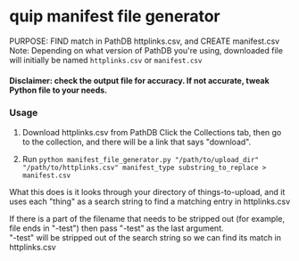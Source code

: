 # quip manifest file generator
PURPOSE: FIND match in PathDB httplinks.csv, and CREATE manifest.csv<br>
Note: Depending on what version of PathDB you're using, downloaded file will initially be named `httplinks.csv` or `manifest.csv`

#### Disclaimer: check the output file for accuracy. If not accurate, tweak Python file to your needs.

### Usage
1) Download httplinks.csv from PathDB
Click the Collections tab, then go to the collection, and there will be a link that says "download".

2) Run `python manifest_file_generator.py "/path/to/upload_dir" "/path/to/httplinks.csv" manifest_type substring_to_replace > manifest.csv`

What this does is it looks through your directory of things-to-upload, and it uses each "thing" as a search string to find a matching entry in httplinks.csv

If there is a part of the filename that needs to be stripped out (for example, file ends in "-test") then pass "-test" as the last argument.<br>
"-test" will be stripped out of the search string so we can find its match in httplinks.csv
